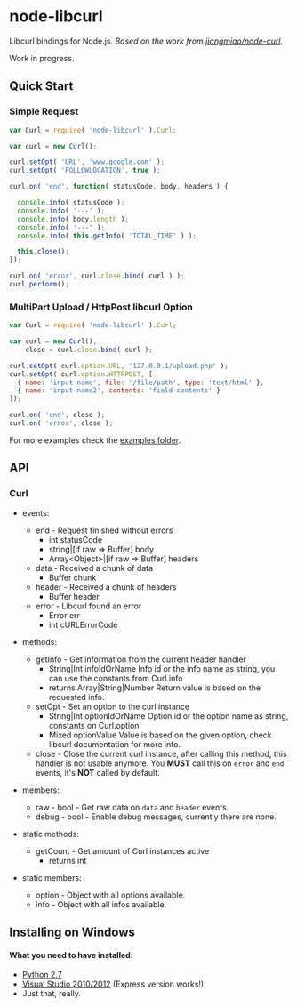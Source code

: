 # node-libcurl

Libcurl bindings for Node.js.
_Based on the work from [jiangmiao/node-curl](https://github.com/jiangmiao/node-curl)._

Work in progress.

## Quick Start
### Simple Request
  ```javascript
  var Curl = require( 'node-libcurl' ).Curl;

  var curl = new Curl();

  curl.setOpt( 'URL', 'www.google.com' );
  curl.setOpt( 'FOLLOWLOCATION', true );

  curl.on( 'end', function( statusCode, body, headers ) {

  	console.info( statusCode );
  	console.info( '---' );
  	console.info( body.length );
  	console.info( '---' );
  	console.info( this.getInfo( 'TOTAL_TIME' ) );

  	this.close();
  });

  curl.on( 'error', curl.close.bind( curl ) );
  curl.perform();
  ```
  
### MultiPart Upload / HttpPost libcurl Option

  ```javascript
  var Curl = require( 'node-libcurl' ).Curl;
  
  var curl = new Curl(),
      close = curl.close.bind( curl );

  curl.setOpt( curl.option.URL, '127.0.0.1/upload.php' );
  curl.setOpt( curl.option.HTTPPOST, [
    { name: 'input-name', file: '/file/path', type: 'text/html' },
    { name: 'input-name2', contents: 'field-contents' }
  ]);

  curl.on( 'end', close );
  curl.on( 'error', close );
  ```

For more examples check the [examples folder](examples).

## API

### Curl

* events:
  * end - Request finished without errors
    * int statusCode
    * string|[if raw => Buffer] body
    * Array\<Object>|[if raw => Buffer] headers
  * data - Received a chunk of data
    * Buffer chunk
  * header - Received a chunk of headers
    * Buffer header
  * error - Libcurl found an error
    * Error err
    * int cURLErrorCode

* methods:
  * getInfo - Get information from the current header handler
    * String|Int infoIdOrName      Info id or the info name as string, you can use the constants from Curl.info
    * returns Array|String|Number  Return value is based on the requested info.
  * setOpt - Set an option to the curl instance
    * String|Int optionIdOrName    Option id or the option name as string, constants on Curl.option
    * Mixed optionValue            Value is based on the given option, check libcurl documentation for more info.
  * close - Close the current curl instance, after calling this method, this handler is not usable anymore. You **MUST** call this on `error` and `end` events, it's **NOT** called by default.

* members:
  * raw - bool - Get raw data on `data` and `header` events.
  * debug - bool - Enable debug messages, currently there are none.

* static methods:
  * getCount - Get amount of Curl instances active
    * returns int

* static members:
  * option - Object with all options available.
  * info - Object with all infos available.


## Installing on Windows

#### What you need to have installed:

* [Python 2.7](https://www.python.org/download/releases/2.7)
* [Visual Studio 2010/2012](http://www.visualstudio.com/downloads/download-visual-studio-vs) (Express version works!)
* Just that, really.
